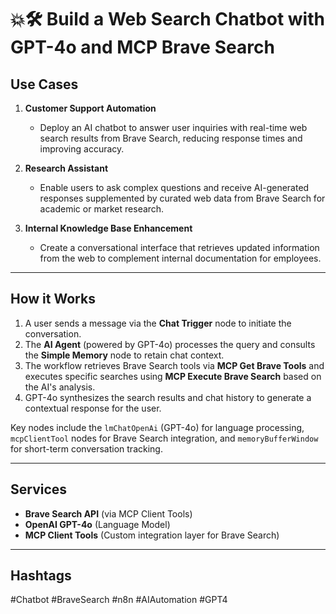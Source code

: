 # 💥🛠️ Build a Web Search Chatbot with GPT-4o and MCP Brave Search

## Use Cases
1. **Customer Support Automation**  
   - Deploy an AI chatbot to answer user inquiries with real-time web search results from Brave Search, reducing response times and improving accuracy.

2. **Research Assistant**  
   - Enable users to ask complex questions and receive AI-generated responses supplemented by curated web data from Brave Search for academic or market research.

3. **Internal Knowledge Base Enhancement**  
   - Create a conversational interface that retrieves updated information from the web to complement internal documentation for employees.

---

## How it Works
1. A user sends a message via the **Chat Trigger** node to initiate the conversation.
2. The **AI Agent** (powered by GPT-4o) processes the query and consults the **Simple Memory** node to retain chat context.
3. The workflow retrieves Brave Search tools via **MCP Get Brave Tools** and executes specific searches using **MCP Execute Brave Search** based on the AI's analysis.
4. GPT-4o synthesizes the search results and chat history to generate a contextual response for the user.

Key nodes include the `lmChatOpenAi` (GPT-4o) for language processing, `mcpClientTool` nodes for Brave Search integration, and `memoryBufferWindow` for short-term conversation tracking.

---

## Services
- **Brave Search API** (via MCP Client Tools)  
- **OpenAI GPT-4o** (Language Model)  
- **MCP Client Tools** (Custom integration layer for Brave Search)  

---

## Hashtags
#Chatbot #BraveSearch #n8n #AIAutomation #GPT4
